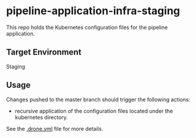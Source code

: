 # pipeline-application-infra-staging

This repo holds the Kubernetes configuration files for the pipeline application.

## Target Environment

Staging

## Usage

Changes pushed to the master branch should trigger the following actions:

* recursive application of the configuration files located under the kubernetes directory.

See the [.drone.yml](.drone.yml) file for more details.